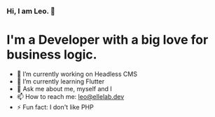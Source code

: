 ### Hi, I am Leo. 👋

# I'm a Developer with a big love for business logic.

- 🔭 I’m currently working on Headless CMS
- 🌱 I’m currently learning Flutter
- 💬 Ask me about me, myself and I
- 📫 How to reach me: leo@ellelab.dev
- ⚡ Fun fact: I don't like PHP

